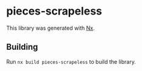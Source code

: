 # pieces-scrapeless

This library was generated with [Nx](https://nx.dev).

## Building

Run `nx build pieces-scrapeless` to build the library.
